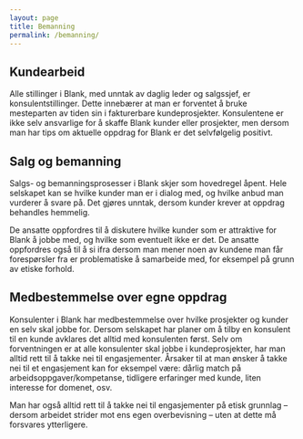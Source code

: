 ```yaml
---
layout: page
title: Bemanning
permalink: /bemanning/
---
```


## Kundearbeid
Alle stillinger i Blank, med unntak av daglig leder og salgssjef, er konsulentstillinger. Dette innebærer at man er forventet å bruke mesteparten av tiden sin i fakturerbare kundeprosjekter. Konsulentene er ikke selv ansvarlige for å skaffe Blank kunder eller prosjekter, men dersom man har tips om aktuelle oppdrag for Blank er det selvfølgelig positivt.

## Salg og bemanning
Salgs- og bemanningsprosesser i Blank skjer som hovedregel åpent. Hele selskapet kan se hvilke kunder man er i dialog med, og hvilke anbud man vurderer å svare på. Det gjøres unntak, dersom kunder krever at oppdrag behandles hemmelig.

De ansatte oppfordres til å diskutere hvilke kunder som er attraktive for Blank å jobbe med, og hvilke som eventuelt ikke er det. De ansatte oppfordres også til å si ifra dersom man mener noen av kundene man får forespørsler fra er problematiske å samarbeide med, for eksempel på grunn av etiske forhold.

## Medbestemmelse over egne oppdrag
Konsulenter i Blank har medbestemmelse over hvilke prosjekter og kunder en selv skal jobbe for. Dersom selskapet har planer om å tilby en konsulent til en kunde avklares det alltid med konsulenten først. Selv om forventningen er at alle konsulenter skal jobbe i kundeprosjekter, har man alltid rett til å takke nei til engasjementer. Årsaker til at man ønsker å takke nei til et engasjement kan for eksempel være: dårlig match på arbeidsoppgaver/kompetanse, tidligere erfaringer med kunde, liten interesse for domenet, osv.

Man har også alltid rett til å takke nei til engasjementer på etisk grunnlag – dersom arbeidet strider mot ens egen overbevisning – uten at dette må forsvares ytterligere.
